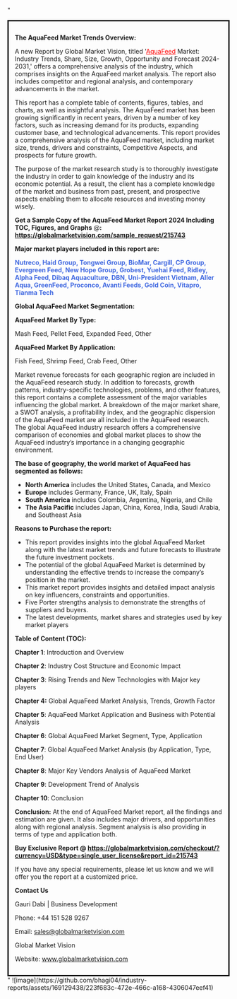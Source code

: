 "<div style='border: 3px solid black; padding: 1em;'>

<strong>The AquaFeed Market Trends Overview:</strong>

A new Report by Global Market Vision, titled '<a style='color: #ff0000;' href='https://globalmarketvision.com/reports/global-aquafeed-market/215743'>AquaFeed</a> Market: Industry Trends, Share, Size, Growth, Opportunity and Forecast 2024-2031,' offers a comprehensive analysis of the industry, which comprises insights on the AquaFeed market analysis. The report also includes competitor and regional analysis, and contemporary advancements in the market.

This report has a complete table of contents, figures, tables, and charts, as well as insightful analysis. The AquaFeed market has been growing significantly in recent years, driven by a number of key factors, such as increasing demand for its products, expanding customer base, and technological advancements. This report provides a comprehensive analysis of the AquaFeed market, including market size, trends, drivers and constraints, Competitive Aspects, and prospects for future growth.

The purpose of the market research study is to thoroughly investigate the industry in order to gain knowledge of the industry and its economic potential. As a result, the client has a complete knowledge of the market and business from past, present, and prospective aspects enabling them to allocate resources and investing money wisely.

<strong>Get a Sample Copy of the AquaFeed Market Report 2024 Including TOC, Figures, and Graphs</strong> @<strong>:</strong><strong> <a style='color: #ff0000;' href='https://globalmarketvision.com/sample_request/215743?utm_source=linkedinPulse&utm_medium=Bhagyashree&utm_campaign=Bhagyashree'><strong>https://globalmarketvision.com/sample_request/215743</strong></a></strong>

<strong>Major market players included in this report are:</strong>

<strong style='color: #4169e1;'>Nutreco, Haid Group, Tongwei Group, BioMar, Cargill, CP Group, Evergreen Feed, New Hope Group, Grobest, Yuehai Feed, Ridley, Alpha Feed, Dibaq Aquaculture, DBN, Uni-President Vietnam, Aller Aqua, GreenFeed, Proconco, Avanti Feeds, Gold Coin, Vitapro, Tianma Tech</strong>

<strong>Global AquaFeed Market Segmentation:</strong>

<strong>AquaFeed Market By Type:</strong>

Mash Feed, Pellet Feed, Expanded Feed, Other

<strong>AquaFeed Market By Application:</strong>

Fish Feed, Shrimp Feed, Crab Feed, Other

Market revenue forecasts for each geographic region are included in the AquaFeed research study. In addition to forecasts, growth patterns, industry-specific technologies, problems, and other features, this report contains a complete assessment of the major variables influencing the global market. A breakdown of the major market share, a SWOT analysis, a profitability index, and the geographic dispersion of the AquaFeed market are all included in the AquaFeed research. The global AquaFeed industry research offers a comprehensive comparison of economies and global market places to show the AquaFeed industry’s importance in a changing geographic environment.

<strong>The base of geography, the world market of AquaFeed has segmented as follows:</strong>
<ul>
  <li><strong>North America</strong> includes the United States, Canada, and Mexico</li>
  <li><strong>Europe</strong> includes Germany, France, UK, Italy, Spain</li>
  <li><strong>South America</strong> includes Colombia, Argentina, Nigeria, and Chile</li>
  <li><strong>The Asia Pacific</strong> includes Japan, China, Korea, India, Saudi Arabia, and Southeast Asia</li>
</ul>
<strong>Reasons to Purchase the report:</strong>
<ul>
  <li>This report provides insights into the global AquaFeed Market along with the latest market trends and future forecasts to illustrate the future investment pockets.</li>
  <li>The potential of the global AquaFeed Market is determined by understanding the effective trends to increase the company’s position in the market.</li>
  <li>This market report provides insights and detailed impact analysis on key influencers, constraints and opportunities.</li>
  <li>Five Porter strengths analysis to demonstrate the strengths of suppliers and buyers.</li>
  <li>The latest developments, market shares and strategies used by key market players</li>
</ul>
<strong>Table of Content (TOC): </strong>

<strong>Chapter 1</strong>: Introduction and Overview

<strong>Chapter 2</strong>: Industry Cost Structure and Economic Impact

<strong>Chapter 3</strong>: Rising Trends and New Technologies with Major key players

<strong>Chapter 4:</strong> Global AquaFeed Market Analysis, Trends, Growth Factor

<strong>Chapter 5</strong>: AquaFeed Market Application and Business with Potential Analysis

<strong>Chapter 6</strong>: Global AquaFeed Market Segment, Type, Application

<strong>Chapter 7</strong>: Global AquaFeed Market Analysis (by Application, Type, End User)

<strong>Chapter 8</strong>: Major Key Vendors Analysis of AquaFeed Market

<strong>Chapter 9</strong>: Development Trend of Analysis

<strong>Chapter 10</strong>: Conclusion

<strong>Conclusion:</strong> At the end of AquaFeed Market report, all the findings and estimation are given. It also includes major drivers, and opportunities along with regional analysis. Segment analysis is also providing in terms of type and application both.

<strong>Buy Exclusive Report @</strong><strong> <strong><a style='color: #ff0000;' href='https://globalmarketvision.com/checkout/?currency=USD&type=single_user_license&report_id=215743?utm_source=linkedinPulse&utm_medium=Bhagyashree&utm_campaign=Bhagyashree'>https://globalmarketvision.com/checkout/?currency=USD&type=single_user_license&report_id=215743</a></strong>
</strong>

If you have any special requirements, please let us know and we will offer you the report at a customized price.

<strong>Contact Us</strong>

Gauri Dabi | Business Development

Phone: +44 151 528 9267

Email: <a href='mailto:sales@globalmarketvision.com'>sales@globalmarketvision.com</a>

Global Market Vision

Website: <a href='http://www.globalmarketvision.com/'>www.globalmarketvision.com</a>

</div>"
![image](https://github.com/bhagi04/industry-reports/assets/169129438/223f683c-472e-466c-a168-4306047eef41)
